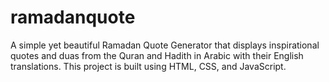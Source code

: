 # ramadanquote
A simple yet beautiful Ramadan Quote Generator that displays inspirational quotes and duas from the Quran and Hadith in Arabic with their English translations. This project is built using HTML, CSS, and JavaScript.
